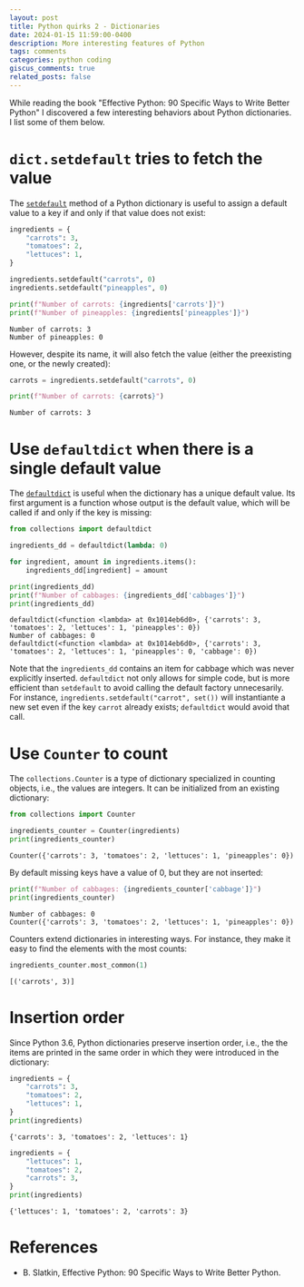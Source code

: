 ```yaml
---
layout: post
title: Python quirks 2 - Dictionaries
date: 2024-01-15 11:59:00-0400
description: More interesting features of Python
tags: comments
categories: python coding
giscus_comments: true
related_posts: false
---
```


While reading the book "Effective Python: 90 Specific Ways to Write Better Python" I discovered a few interesting behaviors about Python dictionaries. I list some of them below.

# `dict.setdefault` tries to fetch the value

The [`setdefault`](https://docs.python.org/3.8/library/stdtypes.html#dict.setdefault) method of a Python dictionary is useful to assign a default value to a key if and only if that value does not exist:

```python
ingredients = {
    "carrots": 3,
    "tomatoes": 2,
    "lettuces": 1,
}

ingredients.setdefault("carrots", 0)
ingredients.setdefault("pineapples", 0)

print(f"Number of carrots: {ingredients['carrots']}")
print(f"Number of pineapples: {ingredients['pineapples']}")
```
```
Number of carrots: 3
Number of pineapples: 0
```

However, despite its name, it will also fetch the value (either the preexisting one, or the newly created):

```python
carrots = ingredients.setdefault("carrots", 0)

print(f"Number of carrots: {carrots}")
```
```
Number of carrots: 3
```

# Use `defaultdict` when there is a single default value

The [`defaultdict`](https://docs.python.org/3/library/collections.html#collections.defaultdict) is useful when the dictionary has a unique default value. Its first argument is a function whose output is the default value, which will be called if and only if the key is missing:

```python
from collections import defaultdict

ingredients_dd = defaultdict(lambda: 0) 

for ingredient, amount in ingredients.items():
    ingredients_dd[ingredient] = amount

print(ingredients_dd)
print(f"Number of cabbages: {ingredients_dd['cabbages']}")
print(ingredients_dd)
```
```
defaultdict(<function <lambda> at 0x1014eb6d0>, {'carrots': 3, 'tomatoes': 2, 'lettuces': 1, 'pineapples': 0})
Number of cabbages: 0
defaultdict(<function <lambda> at 0x1014eb6d0>, {'carrots': 3, 'tomatoes': 2, 'lettuces': 1, 'pineapples': 0, 'cabbage': 0})
```

Note that the `ingredients_dd` contains an item for cabbage which was never explicitly inserted. `defaultdict` not only allows for simple code, but is more efficient than `setdefault` to avoid calling the default factory unnecesarily. For instance, `ingredients.setdefault("carrot", set())` will instantiante a new set even if the key `carrot` already exists; `defaultdict` would avoid that call. 

# Use `Counter` to count

The `collections.Counter` is a type of dictionary specialized in counting objects, i.e., the values are integers. It can be initialized from an existing dictionary: 

```python
from collections import Counter

ingredients_counter = Counter(ingredients)
print(ingredients_counter)
```
```
Counter({'carrots': 3, 'tomatoes': 2, 'lettuces': 1, 'pineapples': 0})
```

By default missing keys have a value of 0, but they are not inserted:

```python
print(f"Number of cabbages: {ingredients_counter['cabbage']}")
print(ingredients_counter)
```
```
Number of cabbages: 0
Counter({'carrots': 3, 'tomatoes': 2, 'lettuces': 1, 'pineapples': 0})
```

Counters extend dictionaries in interesting ways. For instance, they make it easy to find the elements with the most counts:

```python
ingredients_counter.most_common(1)
```
```
[('carrots', 3)]
```

# Insertion order

Since Python 3.6, Python dictionaries preserve insertion order, i.e., the the items are printed in the same order in which they were introduced in the dictionary:

```python
ingredients = {
    "carrots": 3,
    "tomatoes": 2,
    "lettuces": 1,
}
print(ingredients)
```
```
{'carrots': 3, 'tomatoes': 2, 'lettuces': 1}
```

```python
ingredients = {
    "lettuces": 1,
    "tomatoes": 2,
    "carrots": 3,
}
print(ingredients)
```
```
{'lettuces': 1, 'tomatoes': 2, 'carrots': 3}
```

# References

* B. Slatkin, Effective Python: 90 Specific Ways to Write Better Python.

